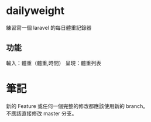 # dailyweight
練習寫一個 laravel 的每日體重記錄器

## 功能
輸入：體重（體重,時間）
呈現：體重列表

# 筆記
新的 Feature 或任何一個完整的修改都應該使用新的 branch。  
不應該直接修改 master 分支。
